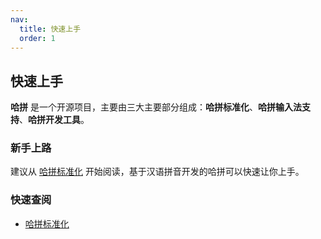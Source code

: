 ```yaml
---
nav:
  title: 快速上手
  order: 1
---
```


## 快速上手

**哈拼** 是一个开源项目，主要由三大主要部分组成：**哈拼标准化**、**哈拼输入法支持**、**哈拼开发工具**。

### 新手上路

建议从 [哈拼标准化](/zh-CN/standardize) 开始阅读，基于汉语拼音开发的哈拼可以快速让你上手。

### 快速查阅

- [哈拼标准化](/zh-CN/standardize)
